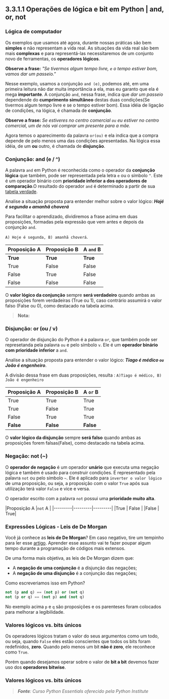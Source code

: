 ## 3.3.1.1 Operações de lógica e bit em Python | and, or, not

### Lógica de computador 

Os exemplos que usamos até agora, durante nossas práticas são bem **simples** e não representam a vida real. As situações da vida real são bem mais **complexas** e para representá-las necessitaremos de um conjunto novo de ferramentas, os **operadores lógicos**.

**Observe a frase:** *"Se tivermos algum tempo livre, ``e`` o tempo estiver bom, vamos dar um passeio."*

Nesse exemplo, usamos a conjunção ``and (e)``, podemos até, em uma primeira leitura não dar muita importância a ela, mas eu garanto que ela é mega **importante**. A conjunção ``and``, nessa frase, indica que *dar um passeio* dependende do **cumprimento simultâneo** destas duas condições(Se tivermos algum tempo livre e se o tempo estiver bom). Essa idéia de ligação de condições, na lógica, é chamada de **conjunção**.

**Observe a frase:** *Se estiveres no centro comercial ``ou`` eu estiver no centro comercial, um de nós vai comprar um presente para a mãe.*


Agora temos o aparecimento da palavra ``or(ou)`` e ela indica que a compra depende de pelo menos uma das condições apresentadas. Na lógica essa idéia, de um **ou** outro, é chamada de **disjunção**.

### Conjunção: and (e / ^)

A palavra ``and`` em Python é reconhecida como o operador da **conjunção lógica** que também, pode ser representada pela letra ``e`` ou o símbolo ``^``. Este é um operador binário com **prioridade inferior a dos operadores de comparação**.O resultado do operador ``and`` é determinado a partir de sua [tabela verdade](https://www.todamateria.com.br/tabela-verdade/).

Analise a situação proposta para entender melhor sobre o valor lógico: ***Hojé é segunda ``e`` amanhã choverá***

Para facilitar o aprendizado, dividiremos a frase acima em duas proposições, formadas pela expressão que vem antes e depois da conjunção ``and``. 

``A) Hoje é segunda, B) amanhã choverá``.


|Proposição A |Proposição B  |A ``and`` B  |
|---------|---------|---------|
|**True**   |   **True**      |  **True**       |
|True     | False          |   False        |
|False     |   True      |    False       |
|False  |  False         |   False        |

O **valor lógico da conjunção** sempre **será verdadeiro** quando ambas as proposições forem verdadeiras (True ou 1), caso contrário assumirá o valor falso (False ou 0), como destacado na tabela acima.

> **Nota:**

### Disjunção: or (ou / v)

O operador de disjunção do Python é a palavra ``or``, que também pode ser represetanda pela palavra ``ou`` e pelo símbolo ``v``. Ele é um **operador binário com prioridade inferior** a ``and``.

Analise a situação proposta para entender o valor lógico: ***Tiago é médico ``ou`` João é engenheiro***.

A divisão dessa frase em duas proposições, resulta :
``A)Tiago é médico, B) João é engenheiro``

|Proposição A |Proposição B  |A ``or`` B  |
|---------|---------|---------|
|True   |   True      |  True       |
|True     | False          |   True        |
|False     |   True      |    True      |
|**False**  |  **False**         |   **False**        |

O **valor lógico da disjunção** sempre **será falso** quando ambas as proposições forem falsas(False), como destacado na tabela acima.

### Negação: not (~)

O **operador de negação** é um operador **unário** que executa uma negação lógica e também é usado para construir condições. É representado pela palavra ``not`` ou pelo símbolo ``~``. Ele é aplicado para ``inverter o valor lógico`` de uma proposição, ou seja, a proposição com o valor ``True`` após sua utilização terá valor ``False`` e vice e versa.

O operador escrito com a palavra ``not`` possui uma **prioridade muito alta**.

|Proposição A |``not`` A |
|---------|---------|---------|
|True   |   False      |
|False     | True|  

### Expressões Lógicas - Leis de De Morgan

Você já conhece as **leis de De Morgan**? Em caso negativo, tire um tempinho para ler esse [artigo](leis-de-morgan-tudo-que-voce-precisa-saber-para-o-seu-concurso). Aprender esse assunto vai te fazer poupar algum tempo durante a programação de códigos mais extensos.

De uma forma mais objetiva, as leis de De Morgan dizem que:
 - A **negação de uma conjunção** é a disjunção das negações;
 - A **negação de uma disjunção** é a conjunção das negações;

Como escreveriamos isso em Python?
```python
not (p and q) == (not p) or (not q)
not (p or q) == (not p) and (not q)
```
No exemplo acima ``p`` e ``q`` são proposições e os parenteses foram colocados para melhorar a legibilidade.

### Valores lógicos vs. bits únicos

Os operadores lógicos tratam o valor do seus argumentos como um todo, ou seja, quando ``False`` eles estão conscientes que todos os bits foram redefinidos, **zero**. Quando pelo menos um bit **não é zero**, ele reconhece como ``True``.

Porém quando desejamos operar sobre o valor de **bit a bit** devemos fazer uso dos **operadores bitwise**.

### Valores lógicos vs. bits únicos





>***Fonte**: Curso Python Essentials oferecido pela Python Institute*